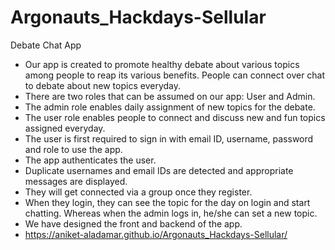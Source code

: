 # Argonauts_Hackdays-Sellular
Debate Chat App

- Our app is created to promote healthy debate about various topics among people to reap its various benefits. People can connect over chat to debate about new topics everyday.
- There are two roles that can be assumed on our app: User and Admin.
- The admin role enables daily assignment of new topics for the debate.
- The user role enables people to connect and discuss new and fun topics assigned everyday.
- The user is first required to sign in with email ID, username, password and role to use the app. 
- The app authenticates the user.
- Duplicate usernames and email IDs are detected and appropriate messages are displayed.
- They will get connected via a group once they register. 
- When they login, they can see the topic for the day on login and start chatting. Whereas when the admin logs in, he/she can set a new topic.
- We have designed the front and backend of the app. 
- https://aniket-aladamar.github.io/Argonauts_Hackdays-Sellular/
